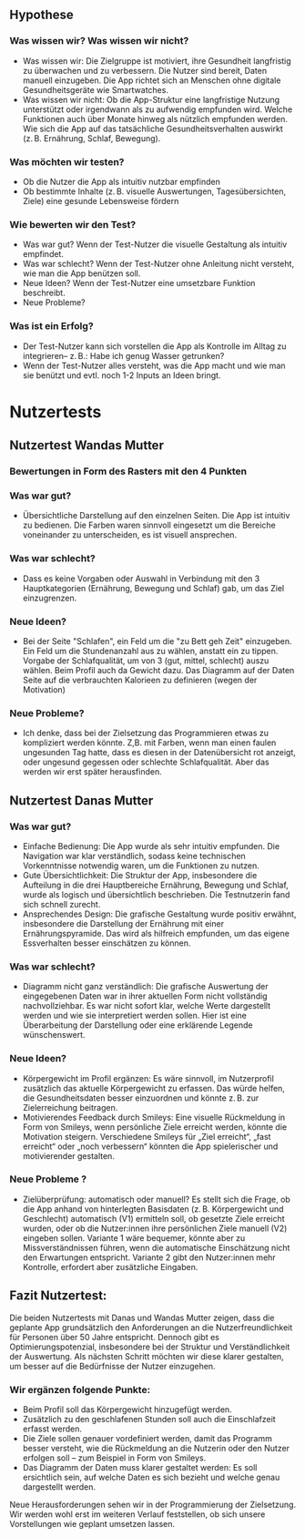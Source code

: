 ## Hypothese

### Was wissen wir? Was wissen wir nicht?

* Was wissen wir:
  Die Zielgruppe ist motiviert, ihre Gesundheit langfristig zu überwachen und zu verbessern.
  Die Nutzer sind bereit, Daten manuell einzugeben.
  Die App richtet sich an Menschen ohne digitale Gesundheitsgeräte wie Smartwatches.
* Was wissen wir nicht:
  Ob die App-Struktur eine langfristige Nutzung unterstützt oder irgendwann als zu aufwendig     empfunden wird.
  Welche Funktionen auch über Monate hinweg als nützlich empfunden werden.
  Wie sich die App auf das tatsächliche Gesundheitsverhalten auswirkt (z. B. Ernährung, Schlaf, Bewegung).

### Was möchten wir testen?

* Ob die Nutzer die App als intuitiv nutzbar empfinden
* Ob bestimmte Inhalte (z. B. visuelle Auswertungen, Tagesübersichten, Ziele) eine gesunde Lebensweise fördern

### Wie bewerten wir den Test?

* Was war gut? Wenn der Test-Nutzer die visuelle Gestaltung als intuitiv empfindet.
* Was war schlecht? Wenn der Test-Nutzer ohne Anleitung nicht versteht, wie man die App benützen soll.
* Neue Ideen? Wenn der Test-Nutzer eine umsetzbare Funktion beschreibt.
* Neue Probleme?

### Was ist ein Erfolg?

* Der Test-Nutzer kann sich vorstellen die App als Kontrolle im Alltag zu integrieren– z. B.: Habe ich genug Wasser getrunken?
* Wenn der Test-Nutzer alles versteht, was die App macht und wie man sie benützt und evtl. noch 1-2 Inputs an Ideen bringt.

# Nutzertests

## Nutzertest Wandas Mutter

### Bewertungen in Form des Rasters mit den 4 Punkten

### Was war gut?

* Übersichtliche Darstellung auf den einzelnen Seiten.
  Die App ist intuitiv zu bedienen.
  Die Farben waren sinnvoll eingesetzt um die Bereiche voneinander zu unterscheiden, es ist visuell ansprechen.

### Was war schlecht?

* Dass es keine Vorgaben oder Auswahl in Verbindung mit den 3 Hauptkategorien (Ernährung, Bewegung und Schlaf) gab, um das Ziel einzugrenzen.

### Neue Ideen?

* Bei der Seite "Schlafen", ein Feld um die "zu Bett geh Zeit" einzugeben.
  Ein Feld um die Stundenanzahl aus zu wählen, anstatt ein zu tippen.
  Vorgabe der Schlafqualität, um von 3 (gut, mittel, schlecht) auszu wählen.
  Beim Profil auch da Gewicht dazu.
  Das Diagramm auf der Daten Seite auf die verbrauchten Kalorieen  zu definieren (wegen der Motivation)

### Neue Probleme?

* Ich denke, dass bei der Zielsetzung das Programmieren etwas zu kompliziert werden könnte. Z,B. mit Farben, wenn man einen faulen ungesunden Tag hatte, dass es diesen in der Datenübersicht rot anzeigt, oder ungesund gegessen oder schlechte Schlafqualität. Aber das werden wir erst später herausfinden.

## Nutzertest Danas Mutter

### Was war gut?

* Einfache Bedienung:
  Die App wurde als sehr intuitiv empfunden. Die Navigation war klar verständlich, sodass keine technischen Vorkenntnisse notwendig waren, um die Funktionen zu nutzen.
* Gute Übersichtlichkeit:
  Die Struktur der App, insbesondere die Aufteilung in die drei Hauptbereiche Ernährung, Bewegung und Schlaf, wurde als logisch und übersichtlich beschrieben. Die Testnutzerin fand sich schnell zurecht.
* Ansprechendes Design:
  Die grafische Gestaltung wurde positiv erwähnt, insbesondere die Darstellung der Ernährung mit einer Ernährungspyramide. Das wird als hilfreich empfunden, um das eigene Essverhalten besser einschätzen zu können.

### Was war schlecht?

* Diagramm nicht ganz verständlich:
  Die grafische Auswertung der eingegebenen Daten war in ihrer aktuellen Form nicht vollständig nachvollziehbar. Es war nicht sofort klar, welche Werte dargestellt werden und wie sie interpretiert werden sollen. Hier ist eine Überarbeitung der Darstellung oder eine erklärende Legende wünschenswert.

### Neue Ideen?

* Körpergewicht im Profil ergänzen:
  Es wäre sinnvoll, im Nutzerprofil zusätzlich das aktuelle Körpergewicht zu erfassen. Das würde helfen, die Gesundheitsdaten besser einzuordnen und könnte z. B. zur Zielerreichung beitragen.
* Motivierendes Feedback durch Smileys:
  Eine visuelle Rückmeldung in Form von Smileys, wenn persönliche Ziele erreicht werden, könnte die Motivation steigern. Verschiedene Smileys für „Ziel erreicht“, „fast erreicht“ oder „noch verbessern“ könnten die App spielerischer und motivierender gestalten.

### Neue Probleme ?

* Zielüberprüfung: automatisch oder manuell?
  Es stellt sich die Frage, ob die App anhand von hinterlegten Basisdaten (z. B. Körpergewicht und Geschlecht) automatisch (V1) ermitteln soll, ob gesetzte Ziele erreicht wurden, oder ob die Nutzer:innen ihre persönlichen Ziele manuell (V2) eingeben sollen.
  Variante 1 wäre bequemer, könnte aber zu Missverständnissen führen, wenn die automatische Einschätzung nicht den Erwartungen entspricht.
  Variante 2 gibt den Nutzer:innen mehr Kontrolle, erfordert aber zusätzliche Eingaben.

## Fazit Nutzertest:

Die beiden Nutzertests mit Danas und Wandas Mutter zeigen, dass die geplante App grundsätzlich den Anforderungen an die Nutzerfreundlichkeit für Personen über 50 Jahre entspricht. Dennoch gibt es Optimierungspotenzial, insbesondere bei der Struktur und Verständlichkeit der Auswertung. Als nächsten Schritt möchten wir diese klarer gestalten, um besser auf die Bedürfnisse der Nutzer einzugehen.

### Wir ergänzen folgende Punkte:

* Beim Profil soll das Körpergewicht hinzugefügt werden.
* Zusätzlich zu den geschlafenen Stunden soll auch die Einschlafzeit erfasst werden.
* Die Ziele sollen genauer vordefiniert werden, damit das Programm besser versteht, wie die Rückmeldung an die Nutzerin oder den Nutzer erfolgen soll – zum Beispiel in Form von Smileys.
* Das Diagramm der Daten muss klarer gestaltet werden: Es soll ersichtlich sein, auf welche Daten es sich bezieht und welche genau dargestellt werden.

Neue Herausforderungen sehen wir in der Programmierung der Zielsetzung. Wir werden wohl erst im weiteren Verlauf feststellen, ob sich unsere Vorstellungen wie geplant umsetzen lassen.
